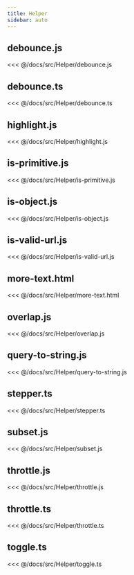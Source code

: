 ```yaml
---
title: Helper
sidebar: auto
---
```


## debounce.js
<<< @/docs/src/Helper/debounce.js

## debounce.ts
<<< @/docs/src/Helper/debounce.ts

## highlight.js
<<< @/docs/src/Helper/highlight.js

## is-primitive.js
<<< @/docs/src/Helper/is-primitive.js

## is-object.js
<<< @/docs/src/Helper/is-object.js

## is-valid-url.js
<<< @/docs/src/Helper/is-valid-url.js

## more-text.html
<<< @/docs/src/Helper/more-text.html

## overlap.js
<<< @/docs/src/Helper/overlap.js

## query-to-string.js
<<< @/docs/src/Helper/query-to-string.js

## stepper.ts
<<< @/docs/src/Helper/stepper.ts

## subset.js
<<< @/docs/src/Helper/subset.js

## throttle.js
<<< @/docs/src/Helper/throttle.js

## throttle.ts
<<< @/docs/src/Helper/throttle.ts

## toggle.ts
<<< @/docs/src/Helper/toggle.ts

